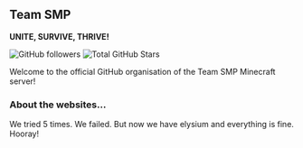 ## Team SMP

**UNITE, SURVIVE, THRIVE!**

![GitHub followers](https://img.shields.io/github/followers/Team-SMP?style=flat&logo=github)
![Total GitHub Stars](https://img.shields.io/github/stars/Team-SMP?style=flat&logo=github&label=total%20stars)

Welcome to the official GitHub organisation of the Team SMP Minecraft server!

### About the websites...
We tried 5 times. We failed. But now we have elysium and everything is fine. Hooray!
<!--

**Here are some ideas to get you started:**

🙋‍♀️ A short introduction - what is your organization all about?
🌈 Contribution guidelines - how can the community get involved?
👩‍💻 Useful resources - where can the community find your docs? Is there anything else the community should know?
🍿 Fun facts - what does your team eat for breakfast?
🧙 Remember, you can do mighty things with the power of [Markdown](https://docs.github.com/github/writing-on-github/getting-started-with-writing-and-formatting-on-github/basic-writing-and-formatting-syntax)
-->

